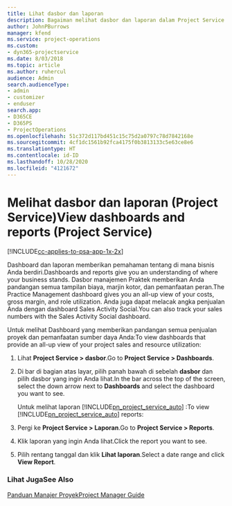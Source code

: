 ```yaml
---
title: Lihat dasbor dan laporan
description: Bagaiman melihat dasbor dan laporan dalam Project Service
author: JohnPBurrows
manager: kfend
ms.service: project-operations
ms.custom:
- dyn365-projectservice
ms.date: 8/03/2018
ms.topic: article
ms.author: ruhercul
audience: Admin
search.audienceType:
- admin
- customizer
- enduser
search.app:
- D365CE
- D365PS
- ProjectOperations
ms.openlocfilehash: 51c372d117bd451c15c75d2a0797c78d7842168e
ms.sourcegitcommit: 4cf1dc1561b92fca4175f0b3813133c5e63ce8e6
ms.translationtype: HT
ms.contentlocale: id-ID
ms.lasthandoff: 10/28/2020
ms.locfileid: "4121672"
---
```

# <a name="view-dashboards-and-reports-project-service"></a><span data-ttu-id="2313b-103">Melihat dasbor dan laporan (Project Service)</span><span class="sxs-lookup"><span data-stu-id="2313b-103">View dashboards and reports (Project Service)</span></span>

[!INCLUDE[cc-applies-to-psa-app-1x-2x](../includes/cc-applies-to-psa-app-1x-2x.md)]

<span data-ttu-id="2313b-104">Dashboard dan laporan memberikan pemahaman tentang di mana bisnis Anda berdiri.</span><span class="sxs-lookup"><span data-stu-id="2313b-104">Dashboards and reports give you an understanding of where your business stands.</span></span> <span data-ttu-id="2313b-105">Dasbor manajemen Praktek memberikan Anda pandangan semua tampilan biaya, marjin kotor, dan pemanfaatan peran.</span><span class="sxs-lookup"><span data-stu-id="2313b-105">The Practice Management dashboard gives you an all-up view of your costs, gross margin, and role utilization.</span></span> <span data-ttu-id="2313b-106">Anda juga dapat melacak angka penjualan Anda dengan dashboard Sales Activity Social.</span><span class="sxs-lookup"><span data-stu-id="2313b-106">You can also track your sales numbers with the Sales Activity Social dashboard.</span></span>  
  
 <span data-ttu-id="2313b-107">Untuk melihat Dashboard yang memberikan pandangan semua penjualan proyek dan pemanfaatan sumber daya Anda:</span><span class="sxs-lookup"><span data-stu-id="2313b-107">To view dashboards that provide an all-up view of your project sales and resource utilization:</span></span>  
  
1. <span data-ttu-id="2313b-108">Lihat **Project Service > dasbor**.</span><span class="sxs-lookup"><span data-stu-id="2313b-108">Go to **Project Service > Dashboards**.</span></span>  
  
2. <span data-ttu-id="2313b-109">Di bar di bagian atas layar, pilih panah bawah di sebelah **dasbor** dan pilih dasbor yang ingin Anda lihat.</span><span class="sxs-lookup"><span data-stu-id="2313b-109">In the bar across the top of the screen, select the down arrow next to **Dashboards** and select the dashboard you want to see.</span></span>  
  
   <span data-ttu-id="2313b-110">Untuk melihat laporan [!INCLUDE[pn_project_service_auto](../includes/pn-project-service-auto.md)] :</span><span class="sxs-lookup"><span data-stu-id="2313b-110">To view [!INCLUDE[pn_project_service_auto](../includes/pn-project-service-auto.md)] reports:</span></span>  
  
3. <span data-ttu-id="2313b-111">Pergi ke **Project Service > Laporan**.</span><span class="sxs-lookup"><span data-stu-id="2313b-111">Go to **Project Service > Reports**.</span></span>  
  
4. <span data-ttu-id="2313b-112">Klik laporan yang ingin Anda lihat.</span><span class="sxs-lookup"><span data-stu-id="2313b-112">Click the report you want to see.</span></span>  
  
5. <span data-ttu-id="2313b-113">Pilih rentang tanggal dan klik **Lihat laporan**.</span><span class="sxs-lookup"><span data-stu-id="2313b-113">Select a date range and click **View Report**.</span></span>  
  
### <a name="see-also"></a><span data-ttu-id="2313b-114">Lihat Juga</span><span class="sxs-lookup"><span data-stu-id="2313b-114">See Also</span></span>  
 [<span data-ttu-id="2313b-115">Panduan Manajer Proyek</span><span class="sxs-lookup"><span data-stu-id="2313b-115">Project Manager Guide</span></span>](../psa/project-manager-guide.md)
